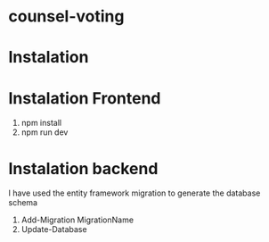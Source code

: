 # counsel-voting
# Instalation

# Instalation Frontend
1. npm install
2. npm run dev

# Instalation backend
 I have used the entity framework migration to generate the database schema
 1. Add-Migration MigrationName
 2. Update-Database
